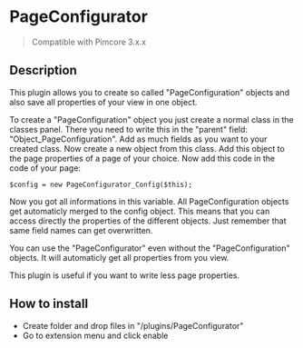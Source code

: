 # PageConfigurator

> Compatible with Pimcore 3.x.x

## Description

This plugin allows you to create so called "PageConfiguration" objects and also save all properties of your view in one object.

To create a "PageConfiguration" object you just create a normal class in the classes panel. There you need to write this in the "parent" field: "Object_PageConfiguration". Add as much fields as you want to your created class. Now create a new object from this class. Add this object to the page properties of a page of your choice. Now add this code in the code of your page:
```
$config = new PageConfigurator_Config($this);
```

Now you got all informations in this variable. All PageConfiguration objects get automaticly merged to the config object. This means that you can access directly the properties of the different objects. Just remember that same field names can get overwritten.

You can use the "PageConfigurator" even without the "PageConfiguration" objects. It will automaticly get all properties from you view.

This plugin is useful if you want to write less page properties.

## How to install

* Create folder and drop files in "/plugins/PageConfigurator"
* Go to extension menu and click enable